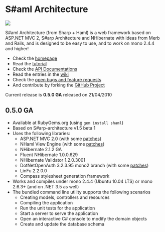 # S#aml Architecture #

[![](http://shaml.sztupy.hu/images/shaml_large.jpg)](http://shaml.sztupy.hu/)

S#aml Architecture (from Sharp + Haml) is a web framework based on ASP.NET MVC 2, S#arp Architecture and NHibernate with ideas from Merb and Rails, and is designed to be easy to use, and to work on mono 2.4.4 and higher!

  * Check the [homepage](http://shaml.sztupy.hu)
  * Read the [tutorial](http://shaml.sztupy.hu/tutorial-start.html)
  * Check the [API Documentations](http://shaml.sztupy.hu/api/index.html)
  * Read the entries in the [wiki](http://code.google.com/p/shaml-architecture/w/list)
  * Check the [open bugs and feature requests](http://code.google.com/p/shaml-architecture/issues/list)
  * And contribute by forking the [GitHub Project](http://github.com/sztupy/shaml)

Current release is **0.5.0 GA** released on 21/04/2010

## 0.5.0 GA ##

  * Available at RubyGems.org (using `gem install shaml`)
  * Based on S#arp-architecture v1.5 beta 1
  * Uses the following libraries:
    * ASP.NET MVC 2.0 (with some [patches](http://github.com/sztupy/monosystemwebmvc))
    * NHaml View Engine (with some [patches](http://github.com/NHaml/NHaml/tree/metaadditions))
    * NHibernate 2.1.2 GA
    * Fluent NHibernate 1.0.0.629
    * NHibernate Validator 1.2.0.3001
    * DotNetOpenAuth 3.2.3.95 mono2 branch (with some [patches](http://github.com/sztupy/dotnetopenid))
    * LinFu 2.2.0.0
    * Compass stylesheet generation framework
  * Works and compiles under mono 2.4.4 (Ubuntu 10.04 LTS) or mono 2.6.3+ (and on .NET 3.5 as well)
  * The bundled command line utility supports the following scenarios
    * Creating models, controllers and resources
    * Compiling the application
    * Run the unit tests for the application
    * Start a server to serve the application
    * Open an interactive C# console to modify the domain objects
    * Create and update the database schema